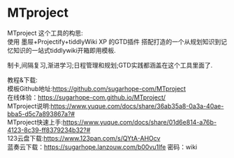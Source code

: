 # MTproject
MTproject 这个工具的构思:  
使用 墨屉+Projectify+tiddlyWiki XP 的GTD插件 搭配打造的一个从规划知识到记忆知识的一站式tiddlywiki开箱即用模板.  
  
制卡,间隔复习,渐进学习;日程管理和规划;GTD实践都涵盖在这个工具里面了.  

教程&下载:  
模板Github地址:https://github.com/sugarhope-com/MTproject  
在线体验：https://sugarhope-com.github.io/MTproject/  
MTproject说明:https://www.yuque.com/docs/share/36ab35a8-0a3a-40ae-bba5-d5c7a893867a?#  
MTproject快速上手:https://www.yuque.com/docs/share/01d6e814-a76b-4123-8c39-ff8379234b32?#  
123云盘下载:https://www.123pan.com/s/QYtA-AHOcv  
蓝奏云下载：https://sugarhope.lanzouw.com/b00vu1lfe 密码：wiki  
